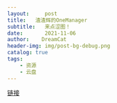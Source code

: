 ```yaml
---
layout:     post
title:   渣渣辉的OneManager
subtitle:   来点涩图！
date:       2021-11-06
author:    DreamCat
header-img: img/post-bg-debug.png
catalog: true
tags:
    - 资源
    - 云盘
---
```


[链接](https://service-aysgsh0p-1306118998.cd.apigw.tencentcs.com/release/SCF_OnedriveIndex)